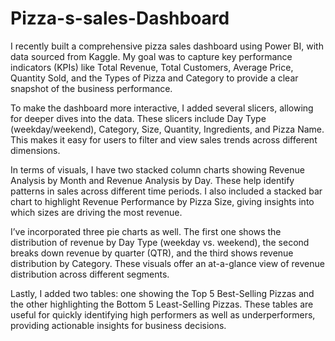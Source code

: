 # Pizza-s-sales-Dashboard

I recently built a comprehensive pizza sales dashboard using Power BI, with data sourced from Kaggle. My goal was to capture key performance indicators (KPIs) like Total Revenue, Total Customers, Average Price, Quantity Sold, and the Types of Pizza and Category to provide a clear snapshot of the business performance.

To make the dashboard more interactive, I added several slicers, allowing for deeper dives into the data. These slicers include Day Type (weekday/weekend), Category, Size, Quantity, Ingredients, and Pizza Name. This makes it easy for users to filter and view sales trends across different dimensions.

In terms of visuals, I have two stacked column charts showing Revenue Analysis by Month and Revenue Analysis by Day. These help identify patterns in sales across different time periods. I also included a stacked bar chart to highlight Revenue Performance by Pizza Size, giving insights into which sizes are driving the most revenue.

I’ve incorporated three pie charts as well. The first one shows the distribution of revenue by Day Type (weekday vs. weekend), the second breaks down revenue by quarter (QTR), and the third shows revenue distribution by Category. These visuals offer an at-a-glance view of revenue distribution across different segments.

Lastly, I added two tables: one showing the Top 5 Best-Selling Pizzas and the other highlighting the Bottom 5 Least-Selling Pizzas. These tables are useful for quickly identifying high performers as well as underperformers, providing actionable insights for business decisions.
